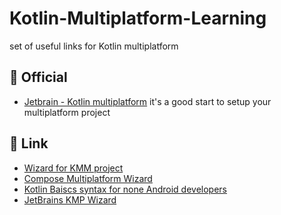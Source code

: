 # Kotlin-Multiplatform-Learning
set of useful links for Kotlin multiplatform 

## 📖 Official
- [Jetbrain - Kotlin multiplatform](https://www.jetbrains.com/help/kotlin-multiplatform-dev/multiplatform-getting-started.html)
it's a good start to setup your multiplatform project


## 🔗 Link
- [Wizard for KMM project](https://terrakok.github.io/kmp-web-wizard/)
- [Compose Multiplatform Wizard](https://terrakok.github.io/Compose-Multiplatform-Wizard/)
- [Kotlin Baiscs syntax for none Android developers](https://kotlinlang.org/docs/basic-syntax.html)
- [JetBrains KMP Wizard](https://kmp.jetbrains.com/)
